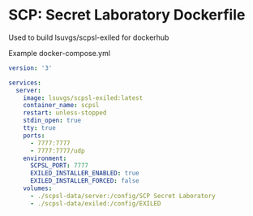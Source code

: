 # SCP: Secret Laboratory Dockerfile
Used to build lsuvgs/scpsl-exiled for dockerhub

Example docker-compose.yml
```yaml
version: '3'

services:
  server:
    image: lsuvgs/scpsl-exiled:latest
    container_name: scpsl
    restart: unless-stopped
    stdin_open: true
    tty: true
    ports:
      - 7777:7777
      - 7777:7777/udp
    environment:
      SCPSL_PORT: 7777
      EXILED_INSTALLER_ENABLED: true
      EXILED_INSTALLER_FORCED: false
    volumes:
      - ./scpsl-data/server:/config/SCP Secret Laboratory
      - ./scpsl-data/exiled:/config/EXILED
```
